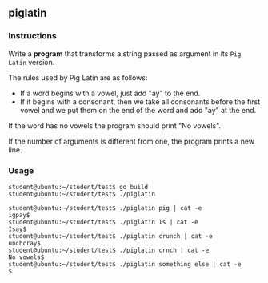 ## piglatin

### Instructions

Write a **program** that transforms a string passed as argument in its `Pig Latin` version.

The rules used by Pig Latin are as follows:

- If a word begins with a vowel, just add "ay" to the end.
- If it begins with a consonant, then we take all consonants before the first vowel and we put them on the end of the word and add "ay" at the end.

If the word has no vowels the program should print "No vowels".

If the number of arguments is different from one, the program prints a new line.

### Usage

```console
student@ubuntu:~/student/test$ go build
student@ubuntu:~/student/test$ ./piglatin

student@ubuntu:~/student/test$ ./piglatin pig | cat -e
igpay$
student@ubuntu:~/student/test$ ./piglatin Is | cat -e
Isay$
student@ubuntu:~/student/test$ ./piglatin crunch | cat -e
unchcray$
student@ubuntu:~/student/test$ ./piglatin crnch | cat -e
No vowels$
student@ubuntu:~/student/test$ ./piglatin something else | cat -e
$
```
